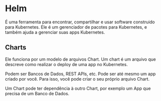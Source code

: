 # Helm

É uma ferramenta para encontrar, compartilhar e usar software construido
para Kubernetes. Ele é um gerenciador de pacotes para Kubernetes, e 
também ajuda a gerenciar suas apps Kubernetes.

## Charts

Ele funciona por um modelo de arquivos Chart. Um chart é um arquivo que
descreve como realizar o deploy de uma app no Kubernetes.

Podem ser Bancos de Dados, REST APIs, etc. Pode ser até mesmo
um app criado por você. Para isso, você pode criar o seu próprio
arquivo Chart.

Um Chart pode ter dependência à outro Chart, por exemplo um App
que precisa de um Banco de Dados.
